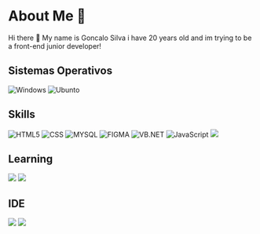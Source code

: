# About Me 👀
Hi there 👋 
My name is Goncalo Silva i have 20 years old and im trying to be a front-end junior developer!

## Sistemas Operativos
![Windows](https://img.shields.io/badge/Windows-0078D6?style=for-the-badge&logo=windows&logoColor=white)
![Ubunto](https://img.shields.io/badge/Ubuntu-E95420?style=for-the-badge&logo=ubuntu&logoColor=white)

## Skills

![HTML5](https://img.shields.io/badge/HTML5-E34F26?style=for-the-badge&logo=html5&logoColor=white)
![CSS](https://img.shields.io/badge/CSS3-1572B6?style=for-the-badge&logo=css3&logoColor=white)
![MYSQL](https://img.shields.io/badge/MySQL-005C84?style=for-the-badge&logo=mysql&logoColor=white
)
![FIGMA](https://img.shields.io/badge/Figma-F24E1E?style=for-the-badge&logo=figma&logoColor=white)
![VB.NET](https://img.shields.io/badge/.NET-5C2D91?style=for-the-badge&logo=.net&logoColor=white)
![JavaScript](https://img.shields.io/badge/JavaScript-F7DF1E?style=for-the-badge&logo=javascript&logoColor=black
)
![](https://img.shields.io/badge/Microsoft_Access-A4373A?style=for-the-badge&logo=microsoft-access&logoColor=white
)

## Learning
![](https://img.shields.io/badge/React-20232A?style=for-the-badge&logo=react&logoColor=61DAFB)
![](https://img.shields.io/badge/Tailwind_CSS-38B2AC?style=for-the-badge&logo=tailwind-css&logoColor=white
)


## IDE

![](https://img.shields.io/badge/Visual_Studio_Code-0078D4?style=for-the-badge&logo=visual%20studio%20code&logoColor=white)
![](https://img.shields.io/badge/sublime_text-%23575757.svg?&style=for-the-badge&logo=sublime-text&logoColor=important)


